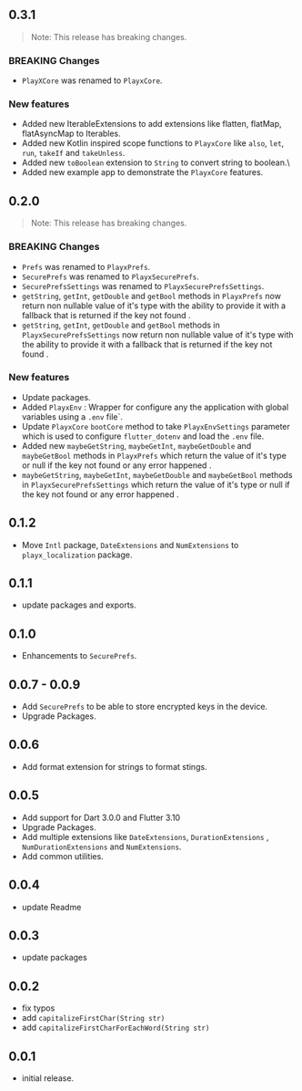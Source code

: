 ## 0.3.1

> Note: This release has breaking changes.

### BREAKING Changes
- `PlayXCore` was renamed to `PlayxCore`.

### New features
- Added new IterableExtensions to add extensions like flatten, flatMap, flatAsyncMap to Iterables.
- Added new Kotlin inspired scope functions to `PlayxCore` like  `also`, `let`, `run`, `takeIf` and `takeUnless`.
- Added new `toBoolean` extension to `String` to convert string to boolean.\
- Added new example app to demonstrate the `PlayxCore` features.

## 0.2.0

> Note: This release has breaking changes.

### BREAKING Changes
- `Prefs` was renamed to `PlayxPrefs`.
- `SecurePrefs` was renamed to `PlayxSecurePrefs`.
- `SecurePrefsSettings` was renamed to `PlayxSecurePrefsSettings`.
-  `getString`, `getInt`, `getDouble` and `getBool` methods in `PlayxPrefs` now return non nullable value of it's type with the ability to provide it with a fallback that is returned if the key not found .
-  `getString`, `getInt`, `getDouble` and `getBool` methods in `PlayxSecurePrefsSettings` now return non nullable value of it's type with the ability to provide it with a fallback that is returned if the key not found .

### New features
- Update packages.
- Added `PlayxEnv` : Wrapper for configure any the application with global variables using a `.env` file`.
- Update `PlayxCore` `bootCore` method to take `PlayxEnvSettings` parameter which is used to configure `flutter_dotenv` and load the `.env` file.
- Added new `maybeGetString`, `maybeGetInt`, `maybeGetDouble` and `maybeGetBool` methods in `PlayxPrefs` which return the value of it's type or null if the key not found or any error happened .
- `maybeGetString`, `maybeGetInt`, `maybeGetDouble` and `maybeGetBool` methods in `PlayxSecurePrefsSettings` which return the value of it's type or null if the key not found or any error happened .


## 0.1.2
- Move `Intl` package, `DateExtensions` and `NumExtensions` to `playx_localization` package.


## 0.1.1
- update packages and exports.


## 0.1.0
- Enhancements to `SecurePrefs`.

## 0.0.7 - 0.0.9
- Add `SecurePrefs` to be able to store encrypted keys in the device.
- Upgrade Packages.

## 0.0.6
- Add format extension for strings to format stings.

## 0.0.5
- Add support for Dart 3.0.0 and Flutter 3.10
- Upgrade Packages.
- Add multiple extensions like `DateExtensions`,  `DurationExtensions` , `NumDurationExtensions` and `NumExtensions`.
- Add common utilities.
  
## 0.0.4
- update Readme

## 0.0.3
- update packages

## 0.0.2

- fix typos
- add `capitalizeFirstChar(String str)`
- add `capitalizeFirstCharForEachWord(String str)`

## 0.0.1

- initial release.
